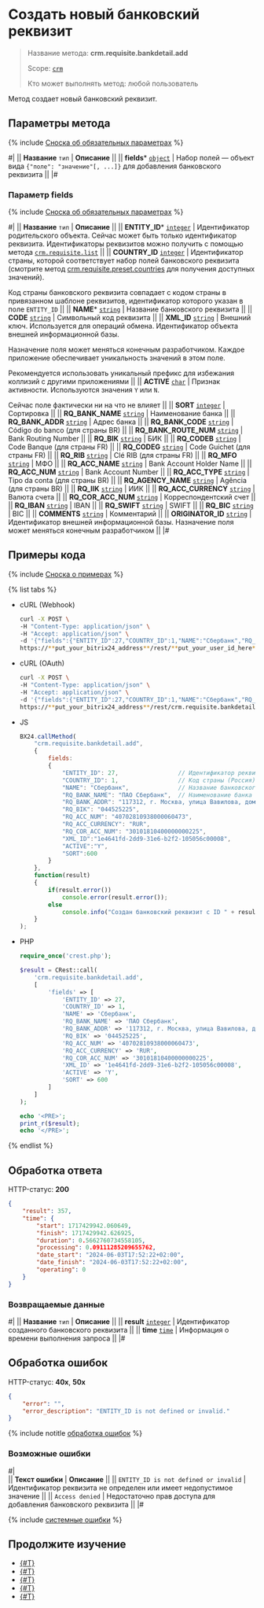 # Создать новый банковский реквизит

> Название метода: **crm.requisite.bankdetail.add**
>
> Scope: [`crm`](../../../scopes/permissions.md)
>
> Кто может выполнять метод: любой пользователь

Метод создает новый банковский реквизит.

## Параметры метода

{% include [Сноска об обязательных параметрах](../../../../_includes/required.md) %}

#|
|| **Название**
`тип` | **Описание** ||
|| **fields***
[`object`](../../../data-types.md) | Набор полей — объект вида `{"поле": "значение"[, ...]}` для добавления банковского реквизита ||
|#

### Параметр fields

{% include [Сноска об обязательных параметрах](../../../../_includes/required.md) %}

#|
|| **Название**
`тип` | **Описание** ||
|| **ENTITY_ID***
[`integer`](../../../data-types.md) | Идентификатор родительского объекта. Сейчас может быть только идентификатор реквизита. Идентификаторы реквизитов можно получить с помощью метода [`crm.requisite.list`](../universal/crm-requisite-list.md) ||
|| **COUNTRY_ID**
[`integer`](../../../data-types.md) | Идентификатор страны, которой соответствует набор полей банковского реквизита (смотрите метод [crm.requisite.preset.countries](../presets/crm-requisite-preset-countries.md) для получения доступных значений).

Код страны банковского реквизита совпадает с кодом страны в привязанном шаблоне реквизитов, идентификатор которого указан в поле `ENTITY_ID` 
||
|| **NAME***
[`string`](../../../data-types.md) | Название банковского реквизита ||
|| **CODE**
[`string`](../../../data-types.md) | Символьный код реквизита ||
|| **XML_ID**
[`string`](../../../data-types.md) | Внешний ключ. Используется для операций обмена. Идентификатор объекта внешней информационной базы. 

Назначение поля может меняться конечным разработчиком. Каждое приложение обеспечивает уникальность значений в этом поле. 

Рекомендуется использовать уникальный префикс для избежания коллизий с другими приложениями ||
|| **ACTIVE**
[`char`](../../../data-types.md) | Признак активности. Используются значения `Y` или `N`. 

Сейчас поле фактически ни на что не влияет ||
|| **SORT**
[`integer`](../../../data-types.md) | Сортировка ||
|| **RQ_BANK_NAME**
[`string`](../../../data-types.md) | Наименование банка ||
|| **RQ_BANK_ADDR**
[`string`](../../../data-types.md) | Адрес банка ||
|| **RQ_BANK_CODE**
[`string`](../../../data-types.md) | Código do banco (для страны BR) ||
|| **RQ_BANK_ROUTE_NUM**
[`string`](../../../data-types.md) | Bank Routing Number ||
|| **RQ_BIK**
[`string`](../../../data-types.md) | БИК ||
|| **RQ_CODEB**
[`string`](../../../data-types.md) | Code Banque (для страны FR) ||
|| **RQ_CODEG**
[`string`](../../../data-types.md) | Code Guichet (для страны FR) ||
|| **RQ_RIB**
[`string`](../../../data-types.md) | Clé RIB (для страны FR) ||
|| **RQ_MFO**
[`string`](../../../data-types.md) | МФО ||
|| **RQ_ACC_NAME**
[`string`](../../../data-types.md) | Bank Account Holder Name ||
|| **RQ_ACC_NUM**
[`string`](../../../data-types.md) | Bank Account Number ||
|| **RQ_ACC_TYPE**
[`string`](../../../data-types.md) | Tipo da conta (для страны BR) ||
|| **RQ_AGENCY_NAME**
[`string`](../../../data-types.md) | Agência (для страны BR) ||
|| **RQ_IIK**
[`string`](../../../data-types.md) | ИИК ||
|| **RQ_ACC_CURRENCY**
[`string`](../../../data-types.md) | Валюта счета ||
|| **RQ_COR_ACC_NUM**
[`string`](../../../data-types.md) | Корреспондентский счет ||
|| **RQ_IBAN**
[`string`](../../../data-types.md) | IBAN ||
|| **RQ_SWIFT**
[`string`](../../../data-types.md) | SWIFT ||
|| **RQ_BIC**
[`string`](../../../data-types.md) | BIC ||
|| **COMMENTS**
[`string`](../../../data-types.md) | Комментарий ||
|| **ORIGINATOR_ID**
[`string`](../../../data-types.md) | Идентификатор внешней информационной базы. Назначение поля может меняться конечным разработчиком ||
|#

## Примеры кода

{% include [Сноска о примерах](../../../../_includes/examples.md) %}

{% list tabs %}

- cURL (Webhook)

    ```bash
    curl -X POST \
    -H "Content-Type: application/json" \
    -H "Accept: application/json" \
    -d '{"fields":{"ENTITY_ID":27,"COUNTRY_ID":1,"NAME":"Сбербанк","RQ_BANK_NAME":"ПАО Сбербанк","RQ_BANK_ADDR":"117312, г. Москва, улица Вавилова, дом 19","RQ_BIK":"044525225","RQ_ACC_NUM":"40702810938000060473","RQ_ACC_CURRENCY":"RUR","RQ_COR_ACC_NUM":"30101810400000000225","XML_ID":"1e4641fd-2dd9-31e6-b2f2-105056c00008","ACTIVE":"Y","SORT":600}}' \
    https://**put_your_bitrix24_address**/rest/**put_your_user_id_here**/**put_your_webhook_here**/crm.requisite.bankdetail.add
    ```

- cURL (OAuth) 

    ```bash
    curl -X POST \
    -H "Content-Type: application/json" \
    -H "Accept: application/json" \
    -d '{"fields":{"ENTITY_ID":27,"COUNTRY_ID":1,"NAME":"Сбербанк","RQ_BANK_NAME":"ПАО Сбербанк","RQ_BANK_ADDR":"117312, г. Москва, улица Вавилова, дом 19","RQ_BIK":"044525225","RQ_ACC_NUM":"40702810938000060473","RQ_ACC_CURRENCY":"RUR","RQ_COR_ACC_NUM":"30101810400000000225","XML_ID":"1e4641fd-2dd9-31e6-b2f2-105056c00008","ACTIVE":"Y","SORT":600},"auth":"**put_access_token_here**"}' \
    https://**put_your_bitrix24_address**/rest/crm.requisite.bankdetail.add
    ```

- JS

    ```js
    BX24.callMethod(
        "crm.requisite.bankdetail.add",
        {
            fields:
            {
                "ENTITY_ID": 27,                 // Идентификатор реквизита
                "COUNTRY_ID": 1,                 // Код страны (Россия)
                "NAME": "Сбербанк",              // Название банковского реквизита
                "RQ_BANK_NAME": "ПАО Сбербанк",  // Наименование банка
                "RQ_BANK_ADDR": "117312, г. Москва, улица Вавилова, дом 19",
                "RQ_BIK": "044525225",
                "RQ_ACC_NUM": "40702810938000060473",
                "RQ_ACC_CURRENCY": "RUR",
                "RQ_COR_ACC_NUM": "30101810400000000225",
                "XML_ID":"1e4641fd-2dd9-31e6-b2f2-105056c00008",
                "ACTIVE":"Y",
                "SORT":600
            }
        },
        function(result)
        {
            if(result.error())
                console.error(result.error());
            else
                console.info("Создан банковский реквизит с ID " + result.data());
        }
    );
    ```

- PHP

    ```php
    require_once('crest.php');

    $result = CRest::call(
        'crm.requisite.bankdetail.add',
        [
            'fields' => [
                'ENTITY_ID' => 27,
                'COUNTRY_ID' => 1,
                'NAME' => 'Сбербанк',
                'RQ_BANK_NAME' => 'ПАО Сбербанк',
                'RQ_BANK_ADDR' => '117312, г. Москва, улица Вавилова, дом 19',
                'RQ_BIK' => '044525225',
                'RQ_ACC_NUM' => '40702810938000060473',
                'RQ_ACC_CURRENCY' => 'RUR',
                'RQ_COR_ACC_NUM' => '30101810400000000225',
                'XML_ID' => '1e4641fd-2dd9-31e6-b2f2-105056c00008',
                'ACTIVE' => 'Y',
                'SORT' => 600
            ]
        ]
    );

    echo '<PRE>';
    print_r($result);
    echo '</PRE>';
    ```

{% endlist %}

## Обработка ответа

HTTP-статус: **200**

```json
{
    "result": 357,
    "time": {
        "start": 1717429942.060649,
        "finish": 1717429942.626925,
        "duration": 0.5662760734558105,
        "processing": 0.09111285209655762,
        "date_start": "2024-06-03T17:52:22+02:00",
        "date_finish": "2024-06-03T17:52:22+02:00",
        "operating": 0
    }
}
```

### Возвращаемые данные

#|
|| **Название**
`тип` | **Описание** ||
|| **result**
[`integer`](../../../data-types.md) | Идентификатор созданного банковского реквизита ||
|| **time**
[`time`](../../../data-types.md) | Информация о времени выполнения запроса ||
|#

## Обработка ошибок

HTTP-статус: **40x**, **50x**

```json
{
    "error": "",
    "error_description": "ENTITY_ID is not defined or invalid."
}
```

{% include notitle [обработка ошибок](../../../../_includes/error-info.md) %}

### Возможные ошибки

#|  
|| **Текст ошибки** | **Описание** ||
|| `ENTITY_ID is not defined or invalid` | Идентификатор реквизита не определен или имеет недопустимое значение ||
|| `Access denied` | Недостаточно прав доступа для добавления банковского реквизита ||
|#

{% include [системные ошибки](../../../../_includes/system-errors.md) %}

## Продолжите изучение

- [{#T}](./crm-requisite-bank-detail-update.md)
- [{#T}](./crm-requisite-bank-detail-get.md)
- [{#T}](./crm-requisite-bank-detail-list.md)
- [{#T}](./crm-requisite-bank-detail-delete.md)
- [{#T}](./crm-requisite-bank-detail-fields.md)
